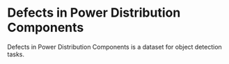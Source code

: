 # Defects in Power Distribution Components

Defects in Power Distribution Components is a dataset for object detection tasks.